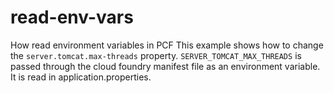 # read-env-vars
How read environment variables in PCF
This example shows how to change the `server.tomcat.max-threads` property.
`SERVER_TOMCAT_MAX_THREADS` is passed through the cloud foundry manifest file as an environment variable. It is read in application.properties.
